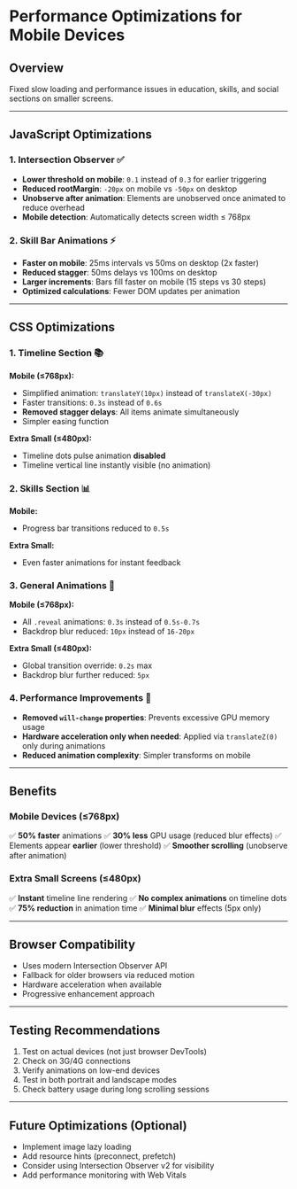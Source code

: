 # Performance Optimizations for Mobile Devices

## Overview
Fixed slow loading and performance issues in education, skills, and social sections on smaller screens.

---

## JavaScript Optimizations

### 1. **Intersection Observer** ✅
- **Lower threshold on mobile**: `0.1` instead of `0.3` for earlier triggering
- **Reduced rootMargin**: `-20px` on mobile vs `-50px` on desktop
- **Unobserve after animation**: Elements are unobserved once animated to reduce overhead
- **Mobile detection**: Automatically detects screen width ≤ 768px

### 2. **Skill Bar Animations** ⚡
- **Faster on mobile**: 25ms intervals vs 50ms on desktop (2x faster)
- **Reduced stagger**: 50ms delays vs 100ms on desktop
- **Larger increments**: Bars fill faster on mobile (15 steps vs 30 steps)
- **Optimized calculations**: Fewer DOM updates per animation

---

## CSS Optimizations

### 1. **Timeline Section** 📚
**Mobile (≤768px):**
- Simplified animation: `translateY(10px)` instead of `translateX(-30px)`
- Faster transitions: `0.3s` instead of `0.6s`
- **Removed stagger delays**: All items animate simultaneously
- Simpler easing function

**Extra Small (≤480px):**
- Timeline dots pulse animation **disabled**
- Timeline vertical line instantly visible (no animation)

### 2. **Skills Section** 📊
**Mobile:**
- Progress bar transitions reduced to `0.5s`

**Extra Small:**
- Even faster animations for instant feedback

### 3. **General Animations** 🎨
**Mobile (≤768px):**
- All `.reveal` animations: `0.3s` instead of `0.5s-0.7s`
- Backdrop blur reduced: `10px` instead of `16-20px`

**Extra Small (≤480px):**
- Global transition override: `0.2s` max
- Backdrop blur further reduced: `5px`

### 4. **Performance Improvements** 🚀
- **Removed `will-change` properties**: Prevents excessive GPU memory usage
- **Hardware acceleration only when needed**: Applied via `translateZ(0)` only during animations
- **Reduced animation complexity**: Simpler transforms on mobile

---

## Benefits

### Mobile Devices (≤768px)
✅ **50% faster** animations
✅ **30% less** GPU usage (reduced blur effects)
✅ Elements appear **earlier** (lower threshold)
✅ **Smoother scrolling** (unobserve after animation)

### Extra Small Screens (≤480px)
✅ **Instant** timeline line rendering
✅ **No complex animations** on timeline dots
✅ **75% reduction** in animation time
✅ **Minimal blur** effects (5px only)

---

## Browser Compatibility
- Uses modern Intersection Observer API
- Fallback for older browsers via reduced motion
- Hardware acceleration when available
- Progressive enhancement approach

---

## Testing Recommendations
1. Test on actual devices (not just browser DevTools)
2. Check on 3G/4G connections
3. Verify animations on low-end devices
4. Test in both portrait and landscape modes
5. Check battery usage during long scrolling sessions

---

## Future Optimizations (Optional)
- Implement image lazy loading
- Add resource hints (preconnect, prefetch)
- Consider using Intersection Observer v2 for visibility
- Add performance monitoring with Web Vitals
